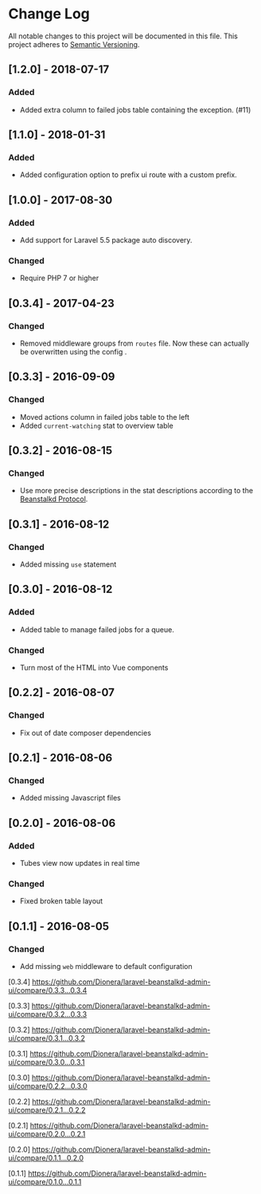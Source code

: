 # Change Log
All notable changes to this project will be documented in this file.
This project adheres to [Semantic Versioning](http://semver.org/).

## [1.2.0] - 2018-07-17
### Added
- Added extra column to failed jobs table containing the exception. (#11)

## [1.1.0] - 2018-01-31
### Added
- Added configuration option to prefix ui route with a custom prefix.

## [1.0.0] - 2017-08-30
### Added
- Add support for Laravel 5.5 package auto discovery.

### Changed
- Require PHP 7 or higher

## [0.3.4] - 2017-04-23
### Changed
- Removed middleware groups from `routes` file. Now these can actually be overwritten using the config .

## [0.3.3] - 2016-09-09
### Changed
- Moved actions column in failed jobs table to the left
- Added `current-watching` stat to overview table

## [0.3.2] - 2016-08-15
### Changed
- Use more precise descriptions in the stat descriptions according to the [Beanstalkd Protocol](https://raw.githubusercontent.com/kr/beanstalkd/master/doc/protocol.txt).

## [0.3.1] - 2016-08-12
### Changed
- Added missing `use` statement

## [0.3.0] - 2016-08-12
### Added
- Added table to manage failed jobs for a queue.

### Changed
- Turn most of the HTML into Vue components

## [0.2.2] - 2016-08-07
### Changed
- Fix out of date composer dependencies

## [0.2.1] - 2016-08-06
### Changed
- Added missing Javascript files

## [0.2.0] - 2016-08-06
### Added
- Tubes view now updates in real time

### Changed
- Fixed broken table layout

## [0.1.1] - 2016-08-05
### Changed
- Add missing `web` middleware to default configuration

[0.3.4] https://github.com/Dionera/laravel-beanstalkd-admin-ui/compare/0.3.3...0.3.4

[0.3.3] https://github.com/Dionera/laravel-beanstalkd-admin-ui/compare/0.3.2...0.3.3

[0.3.2] https://github.com/Dionera/laravel-beanstalkd-admin-ui/compare/0.3.1...0.3.2

[0.3.1] https://github.com/Dionera/laravel-beanstalkd-admin-ui/compare/0.3.0...0.3.1

[0.3.0] https://github.com/Dionera/laravel-beanstalkd-admin-ui/compare/0.2.2...0.3.0

[0.2.2] https://github.com/Dionera/laravel-beanstalkd-admin-ui/compare/0.2.1...0.2.2

[0.2.1] https://github.com/Dionera/laravel-beanstalkd-admin-ui/compare/0.2.0...0.2.1

[0.2.0] https://github.com/Dionera/laravel-beanstalkd-admin-ui/compare/0.1.1...0.2.0

[0.1.1] https://github.com/Dionera/laravel-beanstalkd-admin-ui/compare/0.1.0...0.1.1

